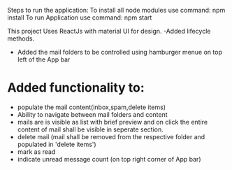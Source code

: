 Steps to run the application:
To install all node modules use  command:
     npm install 
To run Application use  command:
   npm start

This project Uses ReactJs with material UI for design.
-Added lifecycle methods.
- Added the mail folders to be controlled using hamburger menue on top left of the App bar
# Added functionality to:
  - populate the mail content(inbox,spam,delete items)
  - Ability to navigate between mail folders and content
  - mails are is visible as list with brief preview  and on click the entire content of mail shall be visible in seperate section.
  - delete mail (mail shall be removed from the respective folder and populated in 'delete items')
  - mark as read
  - indicate unread message count (on top right corner of App bar)
